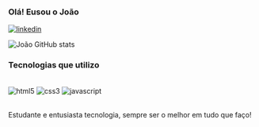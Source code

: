 ### Olá! Eusou o João

[![linkedin](https://img.shields.io/badge/LinkedIn-0077B5?style=for-the-badge&logo=linkedin&logoColor=white)](https://www.linkedin.com/in/joaopedroxx09/)


![João GitHub stats](https://github-readme-stats.vercel.app/api?username=Joaopedro09x&show_icons=true&theme=dracula)


### Tecnologias que utilizo
<div style= "display: inline_block"><br/>
<img aling="center"  alt="html5" src="https://img.shields.io/badge/HTML5-E34F26?style=for-the-badge&logo=html5&logoColor=white" />
<img aling="center"  alt="css3" src="https://img.shields.io/badge/CSS3-1572B6?style=for-the-badge&logo=css3&logoColor=white"/>
<img aling="center"  alt="javascript" src="https://img.shields.io/badge/JavaScript-F7DF1E?style=for-the-badge&logo=javascript&logoColor=black" />
</div><br/>

Estudante e entusiasta tecnologia, sempre ser o melhor em tudo que faço!
